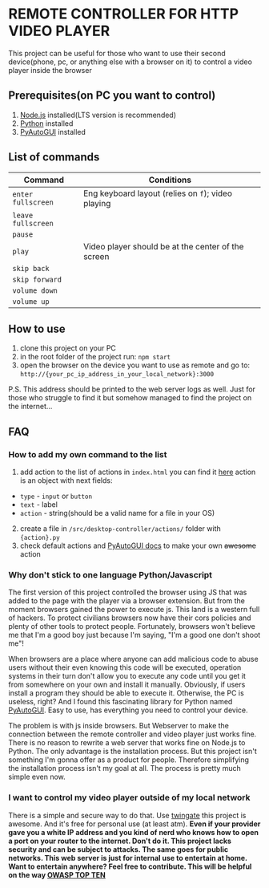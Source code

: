 # REMOTE CONTROLLER FOR HTTP VIDEO PLAYER
This project can be useful for those who want to use their second device(phone, pc, or anything else with a browser on it) to control a video player inside the browser

## Prerequisites(on PC you want to control)
1. [Node.js](https://nodejs.org/en/download) installed(LTS version is recommended)
2. [Python](https://www.python.org/downloads/) installed
3. [PyAutoGUI](https://pyautogui.readthedocs.io/en/latest/install.html) installed

## List of commands
| Command            | Conditions                                                |
|--------------------|-----------------------------------------------------------|
| `enter fullscreen` | Eng keyboard layout (relies on `f`); video playing        |
| `leave fullscreen` |                                                           |
| `pause`            |                                                           |
| `play`             | Video player should be at the center of the screen        |
| `skip back`        |                                                           |
| `skip forward`     |                                                           |
| `volume down`      |                                                           |
| `volume up`        |                                                           |

## How to use
1. clone this project on your PC
2. in the root folder of the project run:
`npm start`
3. open the browser on the device you want to use as remote and go to:
`http://{your_pc_ip_address_in_your_local_network}:3000`

P.S. This address should be printed to the web server logs as well. Just for those who struggle to find it but somehow managed to find the project on the internet...

## FAQ
### How to add my own command to the list
1. add action to the list of actions in `index.html` you can find it [here](https://github.com/jeylost/remote-html-player-controller/blob/9d3dfbc04abf6e89146f190e77d5e832ae55effc/index.html#L42-L51)
action is an object with next fields:
 - `type` - `input` or `button`
 - `text` - label
 - `action` - string(should be a valid name for a file in your OS)
2. create a file in `/src/desktop-controller/actions/` folder with `{action}.py`
3. check default actions and [PyAutoGUI docs](https://pyautogui.readthedocs.io/en/latest/install.html) to make your own ~~awesome~~ action
### Why don't stick to one language Python/Javascript
The first version of this project controlled the browser using JS that was added to the page with the player via a browser extension.
But from the moment browsers gained the power to execute js. This land is a western full of hackers. To protect civilians browsers now have their cors policies and plenty of other tools to protect people. Fortunately, browsers won't believe me that I'm a good boy just because I'm saying, "I'm a good one don't shoot me"!

When browsers are a place where anyone can add malicious code to abuse users without their even knowing this code will be executed, operation systems in their turn don't allow you to execute any code until you get it from somewhere on your own and install it manually. Obviously, if users install a program they should be able to execute it. Otherwise, the PC is useless, right? And I found this fascinating library for Python named [PyAutoGUI](https://pyautogui.readthedocs.io/en/latest/index.html). Easy to use, has everything you need to control your device.

The problem is with js inside browsers. But Webserver to make the connection between the remote controller and video player just works fine. There is no reason to rewrite a web server that works fine on Node.js to Python. The only advantage is the installation process. But this project isn't something I'm gonna offer as a product for people. Therefore simplifying the installation process isn't my goal at all. The process is pretty much simple even now.

### I want to control my video player outside of my local network
There is a simple and secure way to do that. Use [twingate](https://www.twingate.com) this project is awesome. And it's free for personal use (at least atm). **Even if your provider gave you a white IP address and you kind of nerd who knows how to open a port on your router to the internet. Don't do it. This project lacks security and can be subject to attacks. The same goes for public networks. This web server is just for internal use to entertain at home. Want to entertain anywhere? Feel free to contribute. This will be helpful on the way [OWASP TOP TEN](https://owasp.org/www-project-top-ten/)**

